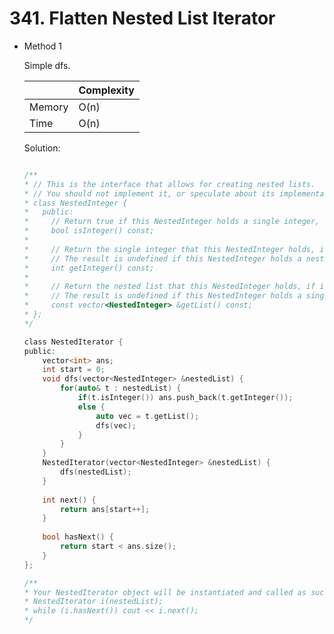 # 341. Flatten Nested List Iterator 
- Method 1

    Simple dfs.

    | |   Complexity  |
    | ----------- | ----------- | 
    |  Memory     | O(n) | 
    |      Time       |  O(n) | 


    Solution:

    ``` h

    /**
    * // This is the interface that allows for creating nested lists.
    * // You should not implement it, or speculate about its implementation
    * class NestedInteger {
    *   public:
    *     // Return true if this NestedInteger holds a single integer, rather than a nested list.
    *     bool isInteger() const;
    *
    *     // Return the single integer that this NestedInteger holds, if it holds a single integer
    *     // The result is undefined if this NestedInteger holds a nested list
    *     int getInteger() const;
    *
    *     // Return the nested list that this NestedInteger holds, if it holds a nested list
    *     // The result is undefined if this NestedInteger holds a single integer
    *     const vector<NestedInteger> &getList() const;
    * };
    */

    class NestedIterator {
    public:
        vector<int> ans;
        int start = 0;
        void dfs(vector<NestedInteger> &nestedList) {
            for(auto& t : nestedList) {
                if(t.isInteger()) ans.push_back(t.getInteger());
                else {
                    auto vec = t.getList();
                    dfs(vec);
                }
            }
        }
        NestedIterator(vector<NestedInteger> &nestedList) {
            dfs(nestedList);
        }
        
        int next() {
            return ans[start++];
        }
        
        bool hasNext() {
            return start < ans.size();
        }
    };

    /**
    * Your NestedIterator object will be instantiated and called as such:
    * NestedIterator i(nestedList);
    * while (i.hasNext()) cout << i.next();
    */

    ```

<!-- - Method 2

    This is another method.

    | |   Complexity  |
    | ----------- | ----------- | 
    |  Memory     | O(n) | 
    |      Time       |  O(n) | 


    Solution:

    ``` h



    ```

- Additional Knowledge:
       
    Here are some additional knowledge.



<br> -->